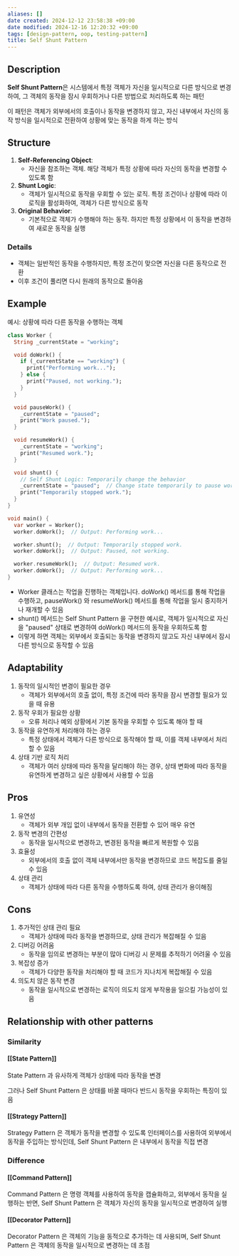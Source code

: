 ```yaml
---
aliases: []
date created: 2024-12-12 23:58:38 +09:00
date modified: 2024-12-16 12:20:32 +09:00
tags: [design-pattern, oop, testing-pattern]
title: Self Shunt Pattern
---
```


## Description

**Self Shunt Pattern**은 시스템에서 특정 객체가 자신을 일시적으로 다른 방식으로 변경하여, 그 객체의 동작을 잠시 우회하거나 다른 방법으로 처리하도록 하는 패턴

이 패턴은 객체가 외부에서의 호출이나 동작을 변경하지 않고, 자신 내부에서 자신의 동작 방식을 일시적으로 전환하여 상황에 맞는 동작을 하게 하는 방식

## Structure

1. **Self-Referencing Object**:
   - 자신을 참조하는 객체. 해당 객체가 특정 상황에 따라 자신의 동작을 변경할 수 있도록 함
2. **Shunt Logic**:
   - 객체가 일시적으로 동작을 우회할 수 있는 로직. 특정 조건이나 상황에 따라 이 로직을 활성화하여, 객체가 다른 방식으로 동작
3. **Original Behavior**:
   - 기본적으로 객체가 수행해야 하는 동작. 하지만 특정 상황에서 이 동작을 변경하여 새로운 동작을 실행

### Details

- 객체는 일반적인 동작을 수행하지만, 특정 조건이 맞으면 자신을 다른 동작으로 전환
- 이후 조건이 풀리면 다시 원래의 동작으로 돌아옴

## Example

예시: 상황에 따라 다른 동작을 수행하는 객체

```dart
class Worker {
  String _currentState = "working";

  void doWork() {
    if (_currentState == "working") {
      print("Performing work...");
    } else {
      print("Paused, not working.");
    }
  }

  void pauseWork() {
    _currentState = "paused";
    print("Work paused.");
  }

  void resumeWork() {
    _currentState = "working";
    print("Resumed work.");
  }

  void shunt() {
    // Self Shunt Logic: Temporarily change the behavior
    _currentState = "paused";  // Change state temporarily to pause work
    print("Temporarily stopped work.");
  }
}

void main() {
  var worker = Worker();
  worker.doWork();  // Output: Performing work...

  worker.shunt();  // Output: Temporarily stopped work.
  worker.doWork();  // Output: Paused, not working.

  worker.resumeWork();  // Output: Resumed work.
  worker.doWork();  // Output: Performing work...
}
```

- Worker 클래스는 작업을 진행하는 객체입니다. doWork() 메서드를 통해 작업을 수행하고, pauseWork() 와 resumeWork() 메서드를 통해 작업을 일시 중지하거나 재개할 수 있음
- shunt() 메서드는 Self Shunt Pattern 을 구현한 예시로, 객체가 일시적으로 자신을 "paused" 상태로 변경하여 doWork() 메서드의 동작을 우회하도록 함
- 이렇게 하면 객체는 외부에서 호출되는 동작을 변경하지 않고도 자신 내부에서 잠시 다른 방식으로 동작할 수 있음

## Adaptability

1. 동작의 일시적인 변경이 필요한 경우
    - 객체가 외부에서의 호출 없이, 특정 조건에 따라 동작을 잠시 변경할 필요가 있을 때 유용
2. 동작 우회가 필요한 상황
    - 오류 처리나 예외 상황에서 기본 동작을 우회할 수 있도록 해야 할 때
3. 동작을 유연하게 처리해야 하는 경우
    - 특정 상태에서 객체가 다른 방식으로 동작해야 할 때, 이를 객체 내부에서 처리할 수 있음
4. 상태 기반 로직 처리
    - 객체가 여러 상태에 따라 동작을 달리해야 하는 경우, 상태 변화에 따라 동작을 유연하게 변경하고 싶은 상황에서 사용할 수 있음

## Pros

1. 유연성
    - 객체가 외부 개입 없이 내부에서 동작을 전환할 수 있어 매우 유연
2. 동작 변경의 간편성
    - 동작을 일시적으로 변경하고, 변경된 동작을 빠르게 복원할 수 있음
3. 효율성
    - 외부에서의 호출 없이 객체 내부에서만 동작을 변경하므로 코드 복잡도를 줄일 수 있음
4. 상태 관리
    - 객체가 상태에 따라 다른 동작을 수행하도록 하여, 상태 관리가 용이해짐

## Cons

1. 추가적인 상태 관리 필요
    - 객체가 상태에 따라 동작을 변경하므로, 상태 관리가 복잡해질 수 있음
2. 디버깅 어려움
    - 동작을 임의로 변경하는 부분이 많아 디버깅 시 문제를 추적하기 어려울 수 있음
3. 복잡성 증가
    - 객체가 다양한 동작을 처리해야 할 때 코드가 지나치게 복잡해질 수 있음
4. 의도치 않은 동작 변경
    - 동작을 일시적으로 변경하는 로직이 의도치 않게 부작용을 일으킬 가능성이 있음

## Relationship with other patterns

### Similarity

#### [[State Pattern]]

State Pattern 과 유사하게 객체가 상태에 따라 동작을 변경

그러나 Self Shunt Pattern 은 상태를 바꿀 때마다 반드시 동작을 우회하는 특징이 있음

#### [[Strategy Pattern]]

Strategy Pattern 은 객체가 동작을 변경할 수 있도록 인터페이스를 사용하여 외부에서 동작을 주입하는 방식인데, Self Shunt Pattern 은 내부에서 동작을 직접 변경

### Difference

#### [[Command Pattern]]

Command Pattern 은 명령 객체를 사용하여 동작을 캡슐화하고, 외부에서 동작을 실행하는 반면, Self Shunt Pattern 은 객체가 자신의 동작을 일시적으로 변경하여 실행

#### [[Decorator Pattern]]

Decorator Pattern 은 객체의 기능을 동적으로 추가하는 데 사용되며, Self Shunt Pattern 은 객체의 동작을 일시적으로 변경하는 데 초점

